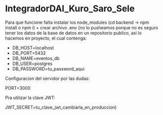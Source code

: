 # IntegradorDAI_Kuro_Saro_Sele

Para que funcione falta instalar los node_modules (cd backend -> npm install o npm i) + crear archivo .env (no lo pusheamos porque no es seguro tener los datos de la base de datos en un repositorio publico, asi lo hacemos en proyecto, el cual contenga:
- DB_HOST=localhost
- DB_PORT=5432
- DB_NAME=eventos_db
- DB_USER=postgres
- DB_PASSWORD=tu_password_aqui

Configuracion del servidor por las dudas:

PORT=3000

Pra utilizar la clave JWT:

JWT_SECRET=tu_clave_jwt_cambiarla_en_produccion)